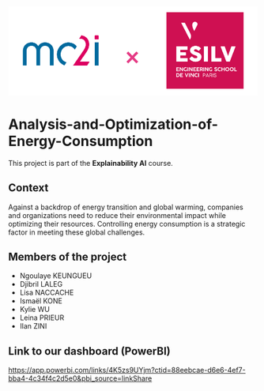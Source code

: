 ![](image_readme.png)

# Analysis-and-Optimization-of-Energy-Consumption
This project is part of the **Explainability AI** course. 

## Context
Against a backdrop of energy transition and global warming, companies and organizations need to reduce their environmental impact while optimizing their resources. Controlling energy consumption is a strategic factor in meeting these global challenges.

## Members of the project
- Ngoulaye KEUNGUEU
- Djibril LALEG
- Lisa NACCACHE
- Ismaël KONE
- Kylie WU
- Leina PRIEUR
- Ilan ZINI


## Link to our dashboard (PowerBI)
https://app.powerbi.com/links/4K5zs9UYjm?ctid=88eebcae-d6e6-4ef7-bba4-4c34f4c2d5e0&pbi_source=linkShare 